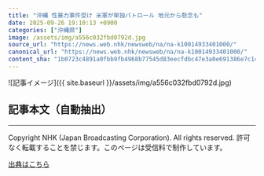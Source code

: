 ```yaml
---
title: "沖縄 性暴力事件受け 米軍が単独パトロール 地元から懸念も"
date: 2025-09-26 19:10:13 +0900
categories: ["沖縄県"]
image: /assets/img/a556c032fbd0792d.jpg
source_url: "https://news.web.nhk/newsweb/na/na-k10014933401000/"
canonical_url: "https://news.web.nhk/newsweb/na/na-k10014933401000/"
content_sha: "1b0723c4891a0fbb9fb4968b77545d83eecfdbc47e3a0e691386e7c1416f9ecb"
---
```


![記事イメージ]({{ site.baseurl }}/assets/img/a556c032fbd0792d.jpg)

## 記事本文（自動抽出）
<div><div class="_13tndsj2"><nav aria-label="フッターサイトナビゲーション" class="_13tndsj4"></nav><hr class="esl7kn2s esl7kn1l esl7kn1n _14xli2ae"><p class="esl7kn2s esl7kn1m esl7kn1o _1yvk0f68 _1lugom81">Copyright NHK (Japan Broadcasting Corporation). All rights reserved. 許可なく転載することを禁じます。このページは受信料で制作しています。</p></div></div>

[出典はこちら](https://news.web.nhk/newsweb/na/na-k10014933401000/)
